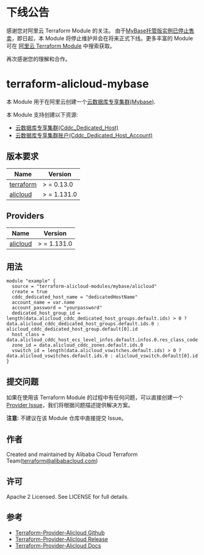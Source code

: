 # 下线公告

感谢您对阿里云 Terraform Module 的关注。 由于[MyBase托管版实例已停止售卖](https://help.aliyun.com/document_detail/2508508.html)，即日起，本 Module 将停止维护并会在将来正式下线。更多丰富的 Module 可在 [阿里云 Terraform Module](https://registry.terraform.io/browse/modules?provider=alibaba) 中搜索获取。

再次感谢您的理解和合作。

terraform-alicloud-mybase
=====================================================================

本 Module 用于在阿里云创建一个[云数据库专享集群(Mybase)](https://help.aliyun.com/product/156215.html).

本 Module 支持创建以下资源:

* [云数据库专享集群(Cddc_Dedicated_Host)](https://registry.terraform.io/providers/aliyun/alicloud/latest/docs/resources/cddc_dedicated_host)
* [云数据库专享集群账户(Cddc_Dedicated_Host_Account)](https://registry.terraform.io/providers/aliyun/alicloud/latest/docs/resources/cddc_dedicated_host_account)

## 版本要求

| Name | Version |
|------|---------|
| <a name="requirement_terraform"></a> [terraform](#requirement\_terraform) | > = 0.13.0 |
| <a name="requirement_alicloud"></a> [alicloud](#requirement\_alicloud) | > = 1.131.0 |

## Providers

| Name | Version |
|------|---------|
| <a name="provider_alicloud"></a> [alicloud](#provider\_alicloud) | > = 1.131.0 |

## 用法

```hcl
module "example" {
  source = "terraform-alicloud-modules/mybase/alicloud"
  create = true
  cddc_dedicated_host_name = "dedicatedHostName"
  account_name = var.name
  account_password = "yourpassword"
  dedicated_host_group_id = length(data.alicloud_cddc_dedicated_host_groups.default.ids) > 0 ? data.alicloud_cddc_dedicated_host_groups.default.ids.0 : alicloud_cddc_dedicated_host_group.default[0].id
  host_class = data.alicloud_cddc_host_ecs_level_infos.default.infos.0.res_class_code
  zone_id = data.alicloud_cddc_zones.default.ids.0
  vswitch_id = length(data.alicloud_vswitches.default.ids) > 0 ? data.alicloud_vswitches.default.ids.0 : alicloud_vswitch.default[0].id
}
```

提交问题
------
如果在使用该 Terraform Module
的过程中有任何问题，可以直接创建一个 [Provider Issue](https://github.com/aliyun/terraform-provider-alicloud/issues/new)，我们将根据问题描述提供解决方案。

**注意:** 不建议在该 Module 仓库中直接提交 Issue。

作者
-------
Created and maintained by Alibaba Cloud Terraform Team(terraform@alibabacloud.com)

许可
----
Apache 2 Licensed. See LICENSE for full details.

参考
---------

* [Terraform-Provider-Alicloud Github](https://github.com/aliyun/terraform-provider-alicloud)
* [Terraform-Provider-Alicloud Release](https://releases.hashicorp.com/terraform-provider-alicloud/)
* [Terraform-Provider-Alicloud Docs](https://registry.terraform.io/providers/aliyun/alicloud/latest/docs)